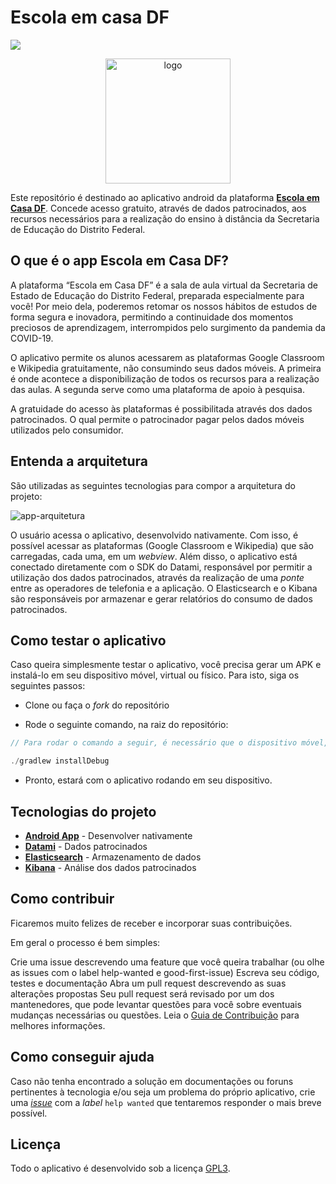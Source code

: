 # Escola em casa DF
<a href="https://www.gnu.org/licenses/gpl-3.0.pt-br.html"><img src="https://img.shields.io/badge/licence-GPL3-green.svg"/></a>

<p align="center">
    <img src="https://user-images.githubusercontent.com/26297247/85613853-b041a900-b630-11ea-9545-49ac30fc2fda.jpeg" alt="logo" width="200px">
</p>

Este repositório é destinado ao aplicativo 
android da plataforma [**Escola em Casa DF**](https://escolaemcasa.se.df.gov.br). Concede acesso gratuito, através de dados patrocinados, aos recursos necessários para a realização do ensino à distância da Secretaria de Educação do Distrito Federal.

## O que é o app Escola em Casa DF?

A plataforma “Escola em Casa DF” é a sala de aula virtual da Secretaria de Estado de Educação do Distrito Federal, preparada especialmente para você! Por meio dela, poderemos retomar os nossos hábitos de estudos de forma segura e inovadora, permitindo a continuidade dos momentos preciosos de aprendizagem, interrompidos pelo surgimento da pandemia da COVID-19.

O aplicativo permite os alunos acessarem as plataformas Google Classroom e Wikipedia gratuitamente, não consumindo seus dados móveis. A primeira é onde acontece a disponibilização de todos os recursos para a realização das aulas. A segunda serve como uma plataforma de apoio à pesquisa.

A gratuidade do acesso às plataformas é possibilitada através dos dados patrocinados. O qual permite o patrocinador pagar pelos dados móveis utilizados pelo consumidor.

## Entenda a arquitetura

São utilizadas as seguintes tecnologias para compor a arquitetura do projeto:

![app-arquitetura](https://user-images.githubusercontent.com/26297247/85495153-5f8a6b80-b5b0-11ea-83c5-d3e8472b5b23.png)

O usuário acessa o aplicativo, desenvolvido nativamente. Com isso, é possível acessar as plataformas (Google Classroom e Wikipedia) que são carregadas, cada uma, em um *webview*. Além disso, o aplicativo está conectado diretamente com o SDK do Datami, responsável por permitir a utilização dos dados patrocinados, através da realização de uma *ponte* entre as operadores de telefonia e a aplicação. O Elasticsearch e o Kibana são responsáveis por armazenar e gerar relatórios do consumo de dados patrocinados.

## Como testar o aplicativo

Caso queira simplesmente testar o aplicativo, você precisa gerar um APK e instalá-lo em seu dispositivo móvel, virtual ou físico. Para isto, siga os seguintes passos:

- Clone ou faça o *fork* do repositório

- Rode o seguinte comando, na raiz do repositório:
```java
// Para rodar o comando a seguir, é necessário que o dispositivo móvel, virtual ou físico, esteja iniciado, com as opções de desenvolvedor habilitadas

./gradlew installDebug
```

- Pronto, estará com o aplicativo rodando em seu dispositivo.

## Tecnologias do projeto

- [**Android App**](https://developer.android.com/guide) - Desenvolver nativamente
- [**Datami**](http://datami.com/) - Dados patrocinados
- [**Elasticsearch**](https://www.elastic.co/guide/index.html) - Armazenamento de dados
- [**Kibana**](https://www.elastic.co/guide/en/kibana/current/index.html) - Análise dos dados patrocinados

## Como contribuir

Ficaremos muito felizes de receber e incorporar suas contribuições.

Em geral o processo é bem simples:

Crie uma issue descrevendo uma feature que você queira trabalhar (ou olhe as issues com o label help-wanted e good-first-issue)
Escreva seu código, testes e documentação
Abra um pull request descrevendo as suas alterações propostas
Seu pull request será revisado por um dos mantenedores, que pode levantar questões para você sobre eventuais mudanças necessárias ou questões.
Leia o [Guia de Contribuição](./CONTRIBUTING.md) para melhores informações.

## Como conseguir ajuda

Caso não tenha encontrado a solução em documentações ou foruns pertinentes à tecnologia e/ou seja um problema do próprio aplicativo, crie uma [*issue*](https://github.com/joaaogui/AppCoronaVPN/issues/new) com a *label* ```help wanted``` que tentaremos responder o mais breve possível.

## Licença

Todo o aplicativo é desenvolvido sob a licença [GPL3](https://github.com/joaaogui/AppCoronaVPN/blob/master/LICENSE).

